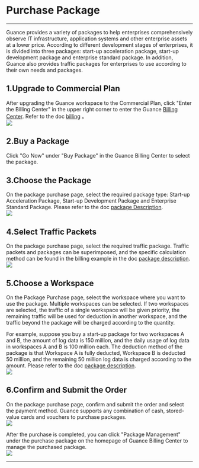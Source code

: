 # Purchase Package
---

Guance provides a variety of packages to help enterprises comprehensively observe IT infrastructure, application systems and other enterprise assets at a lower price. According to different development stages of enterprises, it is divided into three packages: start-up acceleration package, start-up development package and enterprise standard package. In addition, Guance also provides traffic packages for enterprises to use according to their own needs and packages.

<a name="SFSA6"></a>
## 1.Upgrade to Commercial Plan

After upgrading the Guance workspace to the Commercial Plan, click "Enter the Billing Center" in the upper right corner to enter the Guance [Billing Center](https://boss.guance.com). Refer to the doc [billing](../../../../billing/index.md) 。<br />![](../../../img/11.account_center_10.png)
<a name="tr5vY"></a>
## 2.Buy a Package

Click "Go Now" under "Buy Package" in the Guance Billing Center to select the package.<br />
<a name="aJWr1"></a>
## 3.Choose the Package

On the package purchase page, select the required package type: Start-up Acceleration Package, Start-up Development Package and Enterprise Standard Package. Please refer to the doc [package Description](../../../../billing/cost-center/account-wallet/yearly-package/index.md).<br />![](../../../img/1.package_3.png)
<a name="EyliR"></a>
## 4.Select Traffic Packets

On the package purchase page, select the required traffic package. Traffic packets and packages can be superimposed, and the specific calculation method can be found in the billing example in the doc [package description](../../../../billing/cost-center/account-wallet/yearly-package/index.md).<br />![](../../../img/1.package_4.png)
<a name="bepgK"></a>
## 5.Choose a Workspace

On the Package Purchase page, select the workspace where you want to use the package. Multiple workspaces can be selected. If two workspaces are selected, the traffic of a single workspace will be given priority, the remaining traffic will be used for deduction in another workspace, and the traffic beyond the package will be charged according to the quantity.

For example, suppose you buy a start-up package for two workspaces A and B, the amount of log data is 150 million, and the daily usage of log data in workspaces A and B is 100 million each. The deduction method of the package is that Workspace A is fully deducted, Workspace B is deducted 50 million, and the remaining 50 million log data is charged according to the amount. Please refer to the doc [package description](../../../../billing/cost-center/account-wallet/yearly-package/index.md).<br />![](../../../img/1.package_5.png)

<a name="swG9V"></a>
## 6.Confirm and Submit the Order

On the package purchase page, confirm and submit the order and select the payment method. Guance supports any combination of cash, stored-value cards and vouchers to purchase packages.<br />![](../../../img/2.fee_package_2.png)

After the purchase is completed, you can click "Package Management" under the purchase package on the homepage of Guance Billing Center to manage the purchased package.<br />![](../../../img/2.fee_package_3.png)


---

